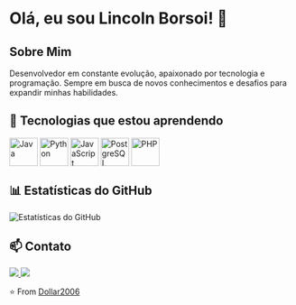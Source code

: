 # Olá, eu sou Lincoln Borsoi! 👋

## Sobre Mim
Desenvolvedor em constante evolução, apaixonado por tecnologia e programação. Sempre em busca de novos conhecimentos e desafios para expandir minhas habilidades.

## 🚀 Tecnologias que estou aprendendo

<div style="display: inline_block">
  <img align="center" alt="Java" src="https://cdn.jsdelivr.net/gh/devicons/devicon@latest/icons/java/java-original.svg" width="50px"/>
  <img align="center" alt="Python" src="https://cdn.jsdelivr.net/gh/devicons/devicon@latest/icons/python/python-original.svg" width="50px"/>
  <img align="center" alt="JavaScript" src="https://cdn.jsdelivr.net/gh/devicons/devicon@latest/icons/javascript/javascript-plain.svg" width="50px"/>
  <img align="center" alt="PostgreSQL" src="https://cdn.jsdelivr.net/gh/devicons/devicon@latest/icons/postgresql/postgresql-original.svg" width="50px"/>
  <img align="center" alt="PHP" src="https://cdn.jsdelivr.net/gh/devicons/devicon@latest/icons/php/php-original.svg" width="50px"/>
</div>

## 📊 Estatísticas do GitHub

![Estatísticas do GitHub](https://github-readme-stats.vercel.app/api?username=Dollar2006&show_icons=true&theme=ambient_gradient)

## 📫 Contato

<div>
  <a href="mailto:Lincolnborsoimoreira@gmail.com">
    <img src="https://img.shields.io/badge/Gmail-D14836?style=for-the-badge&logo=gmail&logoColor=white" target="_blank">
  </a>
  <a href="https://wa.me/5512988632181">
    <img src="https://img.shields.io/badge/WhatsApp-25D366?style=for-the-badge&logo=whatsapp&logoColor=white" target="_blank">
  </a>
</div>

⭐️ From [Dollar2006](https://github.com/Dollar2006)
